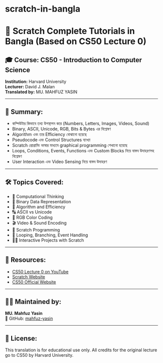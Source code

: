 # scratch-in-bangla
# 📘 Scratch Complete Tutorials in Bangla (Based on CS50 Lecture 0)

## 🎓 Course: CS50 - Introduction to Computer Science  
**Institution:** Harvard University  
**Lecturer:** David J. Malan  
**Translated by:** MU. MAHFUZ YASIN

---

## 📝 Summary:

- কম্পিউটার কিভাবে তথ্য উপস্থাপন করে (Numbers, Letters, Images, Videos, Sound)
- Binary, ASCII, Unicode, RGB, Bits & Bytes এর বিশ্লেষণ
- Algorithm এবং তার Efficiency বোঝানো হয়েছে
- Pseudocode এবং Control Structures ব্যাখ্যা
- Scratch প্রোগ্রামিং ভাষার মাধ্যমে graphical programming শেখানো হয়েছে
- Loops, Conditions, Events, Functions এবং Custom Blocks নিয়ে বাস্তব উদাহরণসহ বিশ্লেষণ
- User Interaction এবং Video Sensing নিয়ে বাস্তব উদাহরণ

---

## 🛠️ Topics Covered:

- 🧠 Computational Thinking
- 💾 Binary Data Representation
- 🧮 Algorithm and Efficiency
- 🔠 ASCII vs Unicode
- 🎨 RGB Color Coding
- 🎬 Video & Sound Encoding
- 🧱 Scratch Programming
- 🔁 Looping, Branching, Event Handling
- 👩‍💻 Interactive Projects with Scratch

---

## 🔗 Resources:

- [CS50 Lecture 0 on YouTube](https://www.youtube.com/watch?v=example)
- [Scratch Website](https://scratch.mit.edu/)
- [CS50 Official Website](https://cs50.harvard.edu/)

---

## 👨‍💻 Maintained by:

**MU. Mahfuz Yasin**  
📎 GitHub: [mahfuz-yasin](https://github.com/mahfuz-yasin)

---

## 📜 License:

This translation is for educational use only. All credits for the original lecture go to CS50 by Harvard University.
